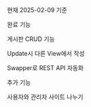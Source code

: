 현재 2025-02-09 기준

완료 기능

게시판 CRUD 기능

Update시 다른 View에서 작성

Swapper로 REST API 자동화


추가 기능

사용자와 관리자 사이트 나누기
